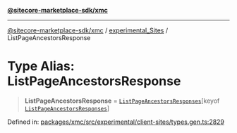 [**@sitecore-marketplace-sdk/xmc**](../../../../README.md)

***

[@sitecore-marketplace-sdk/xmc](../../../../README.md) / [experimental\_Sites](../README.md) / ListPageAncestorsResponse

# Type Alias: ListPageAncestorsResponse

> **ListPageAncestorsResponse** = [`ListPageAncestorsResponses`](ListPageAncestorsResponses.md)\[keyof [`ListPageAncestorsResponses`](ListPageAncestorsResponses.md)\]

Defined in: [packages/xmc/src/experimental/client-sites/types.gen.ts:2829](https://github.com/Sitecore/marketplace-sdk/blob/main/packages/xmc/src/experimental/client-sites/types.gen.ts#L2829)
